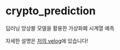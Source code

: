 # crypto_prediction
딥러닝 앙상블 모델을 활용한 가상화폐 시계열 예측

자세한 설명은 [저의 velog](https://velog.io/@raqoon886/%EB%94%A5%EB%9F%AC%EB%8B%9D-%EC%95%99%EC%83%81%EB%B8%94-%EB%AA%A8%EB%8D%B8%EB%A1%9C-%EA%B0%80%EC%83%81%ED%99%94%ED%8F%90-%EC%8B%9C%EA%B3%84%EC%97%B4-%EC%98%88%EC%B8%A1%ED%95%98%EA%B8%B0)에 있습니다!
